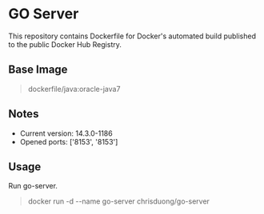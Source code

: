 # GO Server

This repository contains Dockerfile  for Docker's automated build published to the public Docker Hub Registry.

## Base Image
>dockerfile/java:oracle-java7

## Notes
- Current version: 14.3.0-1186
- Opened ports: ['8153', '8153']

## Usage
Run go-server.
>docker run -d --name go-server chrisduong/go-server

